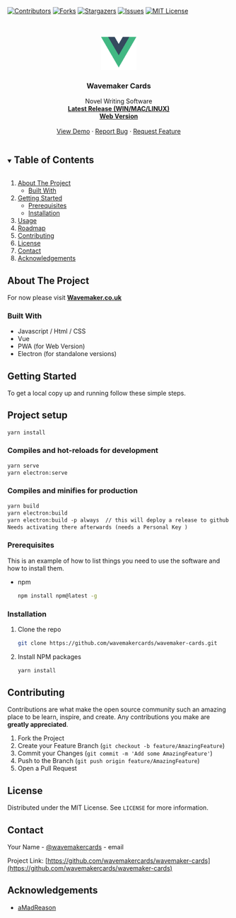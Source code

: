 <!--
*** Thanks for checking out the Best-README-Template. If you have a suggestion
*** that would make this better, please fork the repo and create a pull request
*** or simply open an issue with the tag "enhancement".
*** Thanks again! Now go create something AMAZING! :D
***
***
***
*** To avoid retyping too much info. Do a search and replace for the following:
*** wavemakercards, wavemaker-cards, wavemakercards, email, Wavemaker Cards, Novel Writing Software
-->



<!-- PROJECT SHIELDS -->
<!--
*** I'm using markdown "reference style" links for readability.
*** Reference links are enclosed in brackets [ ] instead of parentheses ( ).
*** See the bottom of this document for the declaration of the reference variables
*** for contributors-url, forks-url, etc. This is an optional, concise syntax you may use.
*** https://www.markdownguide.org/basic-syntax/#reference-style-links
-->
[![Contributors][contributors-shield]][contributors-url]
[![Forks][forks-shield]][forks-url]
[![Stargazers][stars-shield]][stars-url]
[![Issues][issues-shield]][issues-url]
[![MIT License][license-shield]][license-url]




<!-- PROJECT LOGO -->
<br />
<p align="center">
  <a href="https://github.com/wavemakercards/wavemaker-cards">
    <img src="src/assets/logo.png" alt="Logo" width="80" height="80">
  </a>

  <h3 align="center">Wavemaker Cards</h3>

  <p align="center">
    Novel Writing Software
    <br />
    <a href="https://github.com/wavemakercards/wavemaker-cards/releases"><strong>Latest Release (WIN/MAC/LINUX)</strong></a>
<br/>
<a href="https://wavemakercards.com"><strong>Web Version</strong></a>
    <br />
    <br />
    <a href="https://github.com/wavemakercards/wavemaker-cards">View Demo</a>
    ·
    <a href="https://github.com/wavemakercards/wavemaker-cards/issues">Report Bug</a>
    ·
    <a href="https://github.com/wavemakercards/wavemaker-cards/issues">Request Feature</a>
  </p>
</p>



<!-- TABLE OF CONTENTS -->
<details open="open">
  <summary><h2 style="display: inline-block">Table of Contents</h2></summary>
  <ol>
    <li>
      <a href="#about-the-project">About The Project</a>
      <ul>
        <li><a href="#built-with">Built With</a></li>
      </ul>
    </li>
    <li>
      <a href="#getting-started">Getting Started</a>
      <ul>
        <li><a href="#prerequisites">Prerequisites</a></li>
        <li><a href="#installation">Installation</a></li>
      </ul>
    </li>
    <li><a href="#usage">Usage</a></li>
    <li><a href="#roadmap">Roadmap</a></li>
    <li><a href="#contributing">Contributing</a></li>
    <li><a href="#license">License</a></li>
    <li><a href="#contact">Contact</a></li>
    <li><a href="#acknowledgements">Acknowledgements</a></li>
  </ol>
</details>



<!-- ABOUT THE PROJECT -->
## About The Project

For now please visit 
<a href="https://wavemaker.co.uk"><strong>Wavemaker.co.uk</strong></a>


### Built With


* Javascript / Html / CSS
* Vue
* PWA (for Web Version)
* Electron (for standalone versions)



<!-- GETTING STARTED -->
## Getting Started

To get a local copy up and running follow these simple steps.

## Project setup
```
yarn install
```

### Compiles and hot-reloads for development
```
yarn serve
yarn electron:serve
```

### Compiles and minifies for production
```
yarn build
yarn electron:build
yarn electron:build -p always  // this will deploy a release to github 
Needs activating there afterwards (needs a Personal Key )
```


### Prerequisites

This is an example of how to list things you need to use the software and how to install them.
* npm
  ```sh
  npm install npm@latest -g
  ```

### Installation

1. Clone the repo
   ```sh
   git clone https://github.com/wavemakercards/wavemaker-cards.git
   ```
2. Install NPM packages
   ```sh
   yarn install
   ```



<!-- CONTRIBUTING -->
## Contributing

Contributions are what make the open source community such an amazing place to be learn, inspire, and create. Any contributions you make are **greatly appreciated**.

1. Fork the Project
2. Create your Feature Branch (`git checkout -b feature/AmazingFeature`)
3. Commit your Changes (`git commit -m 'Add some AmazingFeature'`)
4. Push to the Branch (`git push origin feature/AmazingFeature`)
5. Open a Pull Request



<!-- LICENSE -->
## License

Distributed under the MIT License. See `LICENSE` for more information.



<!-- CONTACT -->
## Contact

Your Name - [@wavemakercards](https://twitter.com/wavemakercards) - email

Project Link: [https://github.com/wavemakercards/wavemaker-cards](https://github.com/wavemakercards/wavemaker-cards)



<!-- ACKNOWLEDGEMENTS -->
## Acknowledgements

* [aMadReason](https://github.com/aMadReason)






<!-- MARKDOWN LINKS & IMAGES -->
<!-- https://www.markdownguide.org/basic-syntax/#reference-style-links -->
[contributors-shield]: https://img.shields.io/github/contributors/wavemakercards/wavemaker-cards.svg?style=for-the-badge
[contributors-url]: https://github.com/wavemakercards/wavemaker-cards/graphs/contributors
[forks-shield]: https://img.shields.io/github/forks/wavemakercards/wavemaker-cards.svg?style=for-the-badge
[forks-url]: https://github.com/wavemakercards/wavemaker-cards/network/members
[stars-shield]: https://img.shields.io/github/stars/wavemakercards/wavemaker-cards.svg?style=for-the-badge
[stars-url]: https://github.com/wavemakercards/wavemaker-cards/stargazers
[issues-shield]: https://img.shields.io/github/issues/wavemakercards/wavemaker-cards.svg?style=for-the-badge
[issues-url]: https://github.com/wavemakercards/wavemaker-cards/issues
[license-shield]: https://img.shields.io/github/license/wavemakercards/wavemaker-cards.svg?style=for-the-badge
[license-url]: https://github.com/wavemakercards/wavemaker-cards/blob/master/LICENSE.txt
[linkedin-shield]: https://img.shields.io/badge/-LinkedIn-black.svg?style=for-the-badge&logo=linkedin&colorB=555
[linkedin-url]: https://linkedin.com/in/wavemakercards